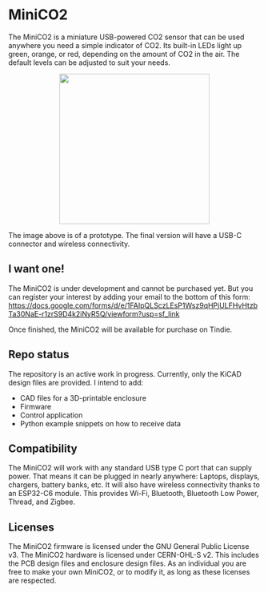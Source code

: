 # MiniCO2

The MiniCO2 is a miniature USB-powered CO2 sensor that can be used 
anywhere you need a simple indicator of CO2. Its built-in LEDs light up green, orange, or red, depending on the 
amount of CO2 in the air. The default levels can be adjusted to suit your needs.
<div style="text-align: center;">
<img src="docs/src/images/v1_top_pcb.jpg" width="300">
</div>

The image above is of a prototype. The final version will have a USB-C connector and wireless connectivity. 

## I want one!
The MiniCO2 is under development and cannot be purchased yet. But you can register your interest by adding your email
to the bottom of this form: https://docs.google.com/forms/d/e/1FAIpQLSczLEsP1Wsz9qHPjULFHvHtzbTa30NaE-r1zrS9D4k2iNyR5Q/viewform?usp=sf_link

Once finished, the MiniCO2 will be available for purchase on Tindie.

## Repo status
The repository is an active work in progress. Currently, only the KiCAD design files are provided. I intend to add:
 - CAD files for a 3D-printable enclosure
 - Firmware
 - Control application
 - Python example snippets on how to receive data


## Compatibility
The MiniCO2 will work with any standard USB type C port that can supply power. That means it can be plugged in nearly 
anywhere: Laptops, displays, chargers, battery banks, etc. It will also have wireless connectivity thanks to an 
ESP32-C6 module. This provides Wi-Fi, Bluetooth, Bluetooth Low Power, Thread, and Zigbee.

## Licenses
The MiniCO2 firmware is licensed under the GNU General Public License v3. The MiniCO2 hardware is licensed under 
CERN-OHL-S v2. This includes the PCB design files and enclosure design files. As an individual you are free to make your 
own MiniCO2, or to modify it, as long as these licenses are respected.
